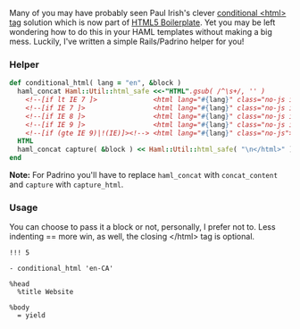 Many of you may have probably seen Paul Irish's clever 
[conditional &lt;html&gt; tag][conditional-html] solution which is now part of 
[HTML5 Boilerplate][html5-boilerplate]. Yet you may be left wondering how to 
do this in your HAML templates without making a big mess. Luckily, I've written
a simple Rails/Padrino helper for you!

### Helper

``` ruby
def conditional_html( lang = "en", &block )
  haml_concat Haml::Util::html_safe <<-"HTML".gsub( /^\s+/, '' )
    <!--[if lt IE 7 ]>              <html lang="#{lang}" class="no-js ie6"> <![endif]-->
    <!--[if IE 7 ]>                 <html lang="#{lang}" class="no-js ie7"> <![endif]-->
    <!--[if IE 8 ]>                 <html lang="#{lang}" class="no-js ie8"> <![endif]-->
    <!--[if IE 9 ]>                 <html lang="#{lang}" class="no-js ie9"> <![endif]-->
    <!--[if (gte IE 9)|!(IE)]><!--> <html lang="#{lang}" class="no-js"> <!--<![endif]-->      
  HTML
  haml_concat capture( &block ) << Haml::Util::html_safe( "\n</html>" ) if block_given?
end
```

**Note:** For Padrino you'll have to replace `haml_concat` with
`concat_content` and `capture` with `capture_html`.

### Usage

You can choose to pass it a block or not, personally, I prefer not to. Less 
indenting == more win, as well, the closing &lt;/html&gt; tag is optional.

``` haml
!!! 5

- conditional_html 'en-CA'

%head
  %title Website

%body
  = yield
```

[conditional-html]: http://paulirish.com/2008/conditional-stylesheets-vs-css-hacks-answer-neither/ "Paul Irish's Conditional <html> tag"
[html5-boilerplate]: http://html5boilerplate.com/ "Default markup and styles for HTML5 sites"


